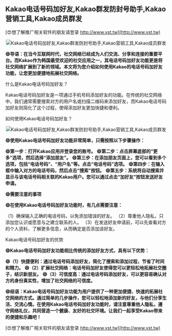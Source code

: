 ## **Kakao电话号码加好友,Kakao群发防封号助手,Kakao营销工具,Kakao成员群发**

[😍想了解推广相关软件的朋友请登录 http://www.vst.tw](http://www.vst.tw)

 <center><img src="https://vst.tw/MP4/tuiguang/png/1.png" alt="Kakao电话号码加好友,Kakao群发防封号助手,Kakao营销工具,Kakao成员群发"></center>

**😄导语：在当今互联网时代，社交网络已经成为人们交流、分享和连接的重要平台。而Kakao作为韩国最受欢迎的社交应用之一，其电话号码加好友功能更是将社交网络扩展到了新的领域。本文将为您介绍如何使用Kakao的电话号码加好友功能，让您更加便捷地拓展社交网络。**

什么是Kakao电话号码加好友？

Kakao电话号码加好友是一项通过手机号码添加好友的功能。在传统的社交网络中，我们通常需要搜索对方的用户名或扫描二维码来添加好友，而Kakao电话号码加好友则简化了这个过程，使得添加好友更加快捷和便利。

如何使用Kakao电话号码加好友？

 <center><img src="https://vst.tw/MP4/tuiguang/png/0.png" alt="Kakao电话号码加好友,Kakao群发防封号助手,Kakao营销工具,Kakao成员群发"></center>

**😄使用Kakao电话号码加好友功能非常简单，只需按照以下步骤操作：**

**😄第一步：打开Kakao应用并登录您的账号。**
**😄第二步：点击屏幕底部的“更多”选项，然后选择“添加朋友”。**
**😄第三步：在添加朋友页面上，您可以看到多个选项，包括“电话号码”、“用户名”等。点击“电话号码”选项。**
**😄第四步：在输入框中输入对方的电话号码，然后点击“搜索”按钮。**
**😄第五步：系统将自动搜索并显示与该电话号码相关联的Kakao用户。您可以通过点击“加好友”按钮发送好友申请。**

**😄需要注意的事项**

**😄在使用Kakao电话号码加好友功能时，有几点需要注意：**

（1）确保输入正确的电话号码，以免添加错误的好友。
（2）尊重他人隐私，只添加您认识或愿意与之建立联系的人。
（3）在发送好友申请前，可以先查看对方的个人资料，了解更多信息，从而确定是否添加该好友。

Kakao电话号码加好友的优势

**😄Kakao电话号码加好友功能相比传统的添加好友方式，具有以下优势：**

**😄（1）快捷便利：通过电话号码添加好友，简化了搜索和添加过程，节省了时间和精力。**
**😄（2）扩展社交网络：电话号码加好友使得您可以更轻松地拓展社交圈子，结识新朋友。**
**😄（3）可信度高：通过电话号码添加好友，可以更容易确认对方的身份真实性，增加了社交网络的可信度。**

**😄结语：Kakao电话号码加好友功能为用户提供了一种更加便捷、快速的拓展社交网络的方式。通过简单的几步操作，您可以轻松地添加新的好友，与他们分享生活、交流心情。在使用Kakao电话号码加好友功能时，请注意尊重他人隐私，遵守网络礼仪，共同营造一个健康、友好的社交环境。让我们一起享受Kakao带来的便捷和乐趣吧！**

[😍想了解推广相关软件的朋友请登录 http://www.vst.tw](http://www.vst.tw)




